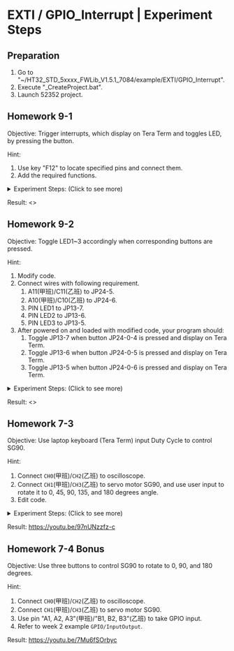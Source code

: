 # EXTI / GPIO_Interrupt | Experiment Steps

## Preparation

1. Go to "~/HT32_STD_5xxxx_FWLib_V1.5.1_7084/example/EXTI/GPIO_Interrupt".
2. Execute "_CreateProject.bat".
3. Launch 52352 project.

## Homework 9-1

Objective: Trigger interrupts, which display on Tera Term and toggles LED, by pressing the button.

Hint:

1. Use key "F12" to locate specified pins and connect them.
2. Add the required functions.

<details><summary>Experiment Steps: (Click to see more)</summary>

1. Modify code.
2. Connect ESK32-30501 dev-board to ESK300 eval-board. (without power)
   1. VDD to 3V3.
   2. GND to GND.
   3. GND to JP24-4.
   4. B12 to JP24-0.
3. After powered on and loaded with modified code, your program should only be triggered once the button JP24-0-4 is pressed.

</details>

Result: <>

## Homework 9-2

Objective: Toggle LED1~3 accordingly when corresponding buttons are pressed.

Hint:

1. Modify code.
2. Connect wires with following requirement.
   1. A11(甲班)/C11(乙班) to JP24-5.
   2. A10(甲班)/C10(乙班) to JP24-6.
   3. PIN LED1 to JP13-7.
   4. PIN LED2 to JP13-6.
   5. PIN LED3 to JP13-5.
3. After powered on and loaded with modified code, your program should:
   1. Toggle JP13-7 when button JP24-0-4 is pressed and display on Tera Term.
   2. Toggle JP13-6 when button JP24-0-5 is pressed and display on Tera Term.
   3. Toggle JP13-5 when button JP24-0-6 is pressed and display on Tera Term.

<details><summary>Experiment Steps: (Click to see more)</summary>

1. Modify code.
2. Connect ESK32-30501 dev-board to ESK300 eval-board. (without power)
   1. VDD to 3V3.
   2. GND to GND.
   3. GND to JP24-4.
   4. B12 to JP24-0.
   5. A11(甲班)/C11(乙班) to JP24-5.
   6. A10(甲班)/C10(乙班) to JP24-6.
   7. C14 to JP13-7.
   8. C15 to JP13-6.
   9. C1 to JP13-5.
3. After powered on and loaded with modified code, your program should:
   1. Toggle JP13-7 when button JP24-0-4 is pressed and display on Tera Term.
   2. Toggle JP13-6 when button JP24-0-5 is pressed and display on Tera Term.
   3. Toggle JP13-5 when button JP24-0-6 is pressed and display on Tera Term.

</details>

Result: <>

## Homework 7-3

Objective: Use laptop keyboard (Tera Term) input Duty Cycle to control SG90.

Hint:

1. Connect ```CH0```(甲班)/```CH2```(乙班) to oscilloscope.
2. Connect ```CH1```(甲班)/```CH3```(乙班) to servo motor SG90, and use user input to rotate it to 0, 45, 90, 135, and 180 degrees angle.
3. Edit code.

<details><summary>Experiment Steps: (Click to see more)</summary>

1. Modify code.
   1. Add code on PPT to your main.c.
2. Connect wires.
   1. ```CH0```(甲班)/```CH2```(乙班) :arrow_right: oscilloscope.
   2. ```CH1```(甲班)/```CH3```(乙班) :arrow_right: servo motor SG90 orange wire.
   3. 5V :arrow_right: servo motor SG90 red wire.
   4. GND :arrow_right: servo motor SG90 brown wire.
3. After powered on and loaded with modified code, you should be able to use input from Tera Term to control the rotation of SG90.

</details>

Result: <https://youtu.be/97nUNzzfz-c>

## Homework 7-4 Bonus

Objective: Use three buttons to control SG90 to rotate to 0, 90, and 180 degrees.

Hint:

1. Connect ```CH0```(甲班)/```CH2```(乙班) to oscilloscope.
2. Connect ```CH1```(甲班)/```CH3```(乙班) to servo motor SG90.
3. Use pin "A1, A2, A3"(甲班)/"B1, B2, B3"(乙班) to take GPIO input.
4. Refer to week 2 example ```GPIO/InputOutput```.

Result: <https://youtu.be/7Mu6fSOrbyc>

